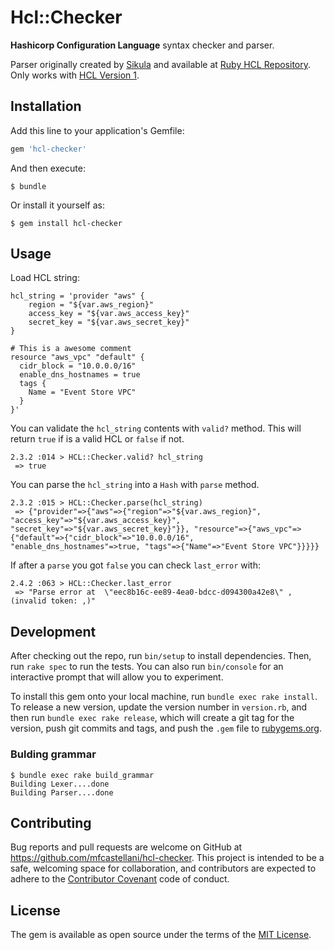 # Hcl::Checker

**Hashicorp Configuration Language** syntax checker and parser. 

Parser originally created by [Sikula](https://github.com/sikula) and available
at [Ruby HCL Repository](https://github.com/sikula/ruby-hcl). Only works with
[HCL Version 1](https://github.com/hashicorp/hcl). 

## Installation

Add this line to your application's Gemfile:

```ruby
gem 'hcl-checker'
```

And then execute:

    $ bundle

Or install it yourself as:

    $ gem install hcl-checker

## Usage

Load HCL string:

```
hcl_string = 'provider "aws" {
    region = "${var.aws_region}"
    access_key = "${var.aws_access_key}"
    secret_key = "${var.aws_secret_key}"
}

# This is a awesome comment
resource "aws_vpc" "default" {
  cidr_block = "10.0.0.0/16"
  enable_dns_hostnames = true
  tags {
    Name = "Event Store VPC"
  }
}'
```

You can validate the `hcl_string` contents with `valid?` method. This will
return `true` if is a valid HCL or `false` if not.

```
2.3.2 :014 > HCL::Checker.valid? hcl_string
 => true
```

You can parse the `hcl_string` into a `Hash` with `parse` method.

```
2.3.2 :015 > HCL::Checker.parse(hcl_string)
 => {"provider"=>{"aws"=>{"region"=>"${var.aws_region}", "access_key"=>"${var.aws_access_key}", "secret_key"=>"${var.aws_secret_key}"}}, "resource"=>{"aws_vpc"=>{"default"=>{"cidr_block"=>"10.0.0.0/16", "enable_dns_hostnames"=>true, "tags"=>{"Name"=>"Event Store VPC"}}}}}
```

If after a `parse` you got `false` you can check `last_error` with:

```
2.4.2 :063 > HCL::Checker.last_error
 => "Parse error at  \"eec8b16c-ee89-4ea0-bdcc-d094300a42e8\" , (invalid token: ,)"
```

## Development

After checking out the repo, run `bin/setup` to install dependencies. Then, run
`rake spec` to run the tests. You can also run `bin/console` for an interactive
prompt that will allow you to experiment.

To install this gem onto your local machine, run `bundle exec rake install`. To
release a new version, update the version number in `version.rb`, and then run
`bundle exec rake release`, which will create a git tag for the version, push
git commits and tags, and push the `.gem` file to
[rubygems.org](https://rubygems.org).

### Bulding grammar

```
$ bundle exec rake build_grammar
Building Lexer....done
Building Parser....done
```
  
## Contributing

Bug reports and pull requests are welcome on GitHub at
https://github.com/mfcastellani/hcl-checker. This project is intended to be a
safe, welcoming space for collaboration, and contributors are expected to adhere
to the [Contributor Covenant](http://contributor-covenant.org) code of conduct.

## License

The gem is available as open source under the terms of the [MIT
License](https://opensource.org/licenses/MIT).


